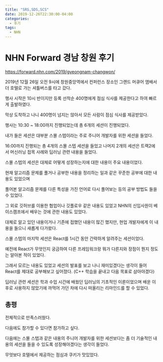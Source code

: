 ```yaml
---
title: "SRS,SDS,SCS"
date: 2019-12-26T22:30:00-04:00
categories:
  - 후기
tags:
  - NHN
---
```


# NHN Forward 경남 창원 후기

https://forward.nhn.com/2019/gyeongnam-changwon/

2019년 12월 26일 오전 9시에 창원중앙역에서 컨퍼런스 장소인 그랜드 머큐어 앰배서더 호텔로 가는 셔틀버스를 타고 갔다.

행사 시작은 10시 반이지만 등록 선착순 400명에게 점심 식사를 제공한다고 하여 빠르게 출발하였다.

막상 도착하고 나니 400명이 넘지는 않아서 모든 사람이 점심 식사를 제공받았다.

행사는 10:30 ~ 18:00까지 진행되었는데 총 6개의 세션이 진행되었다.

내가 들은 세션은 대부분 스몰 스텝이라는 주로 주니어 개발자를 위한 세션을 들었다.

16:00까지 진행되는 총 4개의 스몰 스텝 세션을 들었고 나머지 2개의 세션은 트랙2에서 머신러닝 접목 사례와 딥러닝 관련 내용을 들었다.

스몰 스텝의 세션은 대체로 어떻게 성장하는지에 대한 내용이 주요 내용이었다.

현재 알고리즘 문제를 풀거나 공부한 내용을 정리하는 일과 같은 꾸준한 공부에 대한 내용도 있었으며

풀어본 알고리즘 문제를 다른 특성을 가진 언어로 다시 풀어보는 등의 공부 방법도 들을 수 있었다.

그 외로 깃허브를 이용한 협업이나 깃플로우 같은 내용도 있었고 NHN의 신입사원이 베이스캠프에서 배우는 것에 관한 내용도 있었다.

대체로 알고 있던 내용이거나 기존에 접했던 내용이 많긴 했지만, 현업 개발자에게 이 내용을 들으니 새롭게 다가왔다.

스몰 스텝의 마지막 세션은 React를 1시간 동안 간략하게 알려주는 세션이었다.

예전에 React가 무엇인지 궁금하여 다른 프레임워크랑 뭐가 다른지와 장점이 뭔지 정도는 알아본 적이 있었다.

그래서 모르는 내용도 있었고 세션의 발표를 보고 나니 재미있겠다는 생각이 들어 React를 제대로 공부해보고 싶어졌다. (C++ 학습을 끝내고 다음 목표로 삼아야겠다)

딥러닝 관련 세션은 학과 수업 시간에 배웠던 딥러닝의 기초적인 이론이었으며 배운 이후로 사용하지 않았기에 까먹어 가던 차에 다시 떠올리는 리마인드를 할 수 있었다.

## 총평
전체적으로 만족스러웠다.

다음에도 참가할 수 있다면 참가하고 싶다.

다음에는 스몰 스텝과 같은 내용의 주니어 개발자를 위한 세션보다는 좀 더 기술적인 내용의 세션을 들을 수 있도록 성장해야겠다는 생각이 들었다.

무엇보다 호텔에서 제공하는 점심과 쿠키가 맛있었다.
